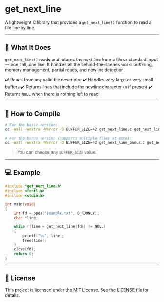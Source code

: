 # get_next_line

A lightweight C library that provides a `get_next_line()` function to read a file line by line.

---

## 📝 What It Does

`get_next_line()` reads and returns the next line from a file or standard input — one call, one line.
It handles all the behind-the-scenes work: buffering, memory management, partial reads, and newline detection.

✔️ Reads from any valid file descriptor
✔️ Handles very large or very small buffers
✔️ Returns lines that include the newline character `\n` if present
✔️ Returns `NULL` when there is nothing left to read

---

## 🚀 How to Compile

```bash
# For the basic version:
cc -Wall -Wextra -Werror -D BUFFER_SIZE=42 get_next_line.c get_next_line_utils.c main.c

# For the bonus version (supports multiple files at once):
cc -Wall -Wextra -Werror -D BUFFER_SIZE=42 get_next_line_bonus.c get_next_line_utils_bonus.c main.c
```

> You can choose any `BUFFER_SIZE` value.

---

## 💻 Example

```c
#include "get_next_line.h"
#include <fcntl.h>
#include <stdio.h>

int main(void)
{
    int fd = open("example.txt", O_RDONLY);
    char *line;

    while ((line = get_next_line(fd)) != NULL)
    {
        printf("%s", line);
        free(line);
    }
    close(fd);
    return 0;
}
```

---

## 📄 License

This project is licensed under the MIT License.
See the [LICENSE](./LICENSE) file for details.
